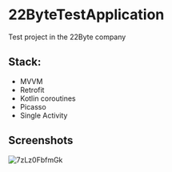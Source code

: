 # 22ByteTestApplication
Test project in the 22Byte company

## Stack:
- MVVM
- Retrofit
- Kotlin coroutines
- Picasso
- Single Activity

## Screenshots

![7zLz0FbfmGk](https://user-images.githubusercontent.com/98550661/163550289-7e015fd2-d742-4238-a177-45a1f5c7327e.jpg)
